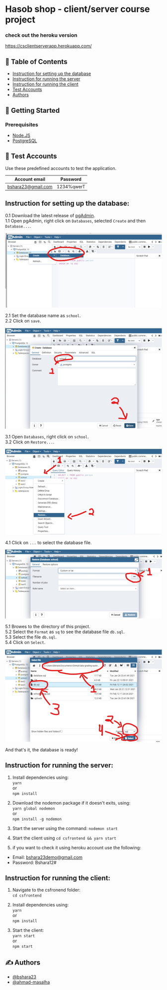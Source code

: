 # Hasob shop - client/server course project

### check out the heroku version

https://csclientserverapp.herokuapp.com/
## 📝 Table of Contents

- [Instruction for setting up the database](#database)
- [Instruction for running the server](#server)
- [Instruction for running the client](#client)
- [Test Accounts](#testaccounts)
- [Authors](#authors)


## 🏁 Getting Started <a name = "getting_started"></a>


### Prerequisites
- [Node.JS](https://nodejs.org/en/)
- [PostgreSQL](https://www.postgresql.org/)





## 🧪 Test Accounts <a name = "testaccounts"></a>

Use these predefined accounts to test the application.

| Account email  | Password |
| ------------- | ------------- |
| bshara23@gmail.com   | 1234%qwerT 


## Instruction for setting up the database:<a name = "database"></a>
0.1 Download the latest release of [pgAdmin](https://www.pgadmin.org/download/pgadmin-4-windows/).<br>
1.1 Open pgAdmin, right click on ```Databases```, selected ```Create``` and then ```Database...```.<br>

[![1](instructions/1.jpg)]()

2.1 Set the database name as ```school```.<br>
2.2 Click on ```save```.<br>

[![2](instructions/2.jpg)]()

3.1 Open ```Databases```, right click on ```school```.<br>
3.2 Click on ```Restore...```.<br>

[![3](instructions/3.jpg)]()


4.1 Click on ```...``` to select the database file.<br>

[![4](instructions/4.jpg)]()

5.1 Browes to the directory of this project.<br>
5.2 Select the ```Format``` as ```sq``` to see the database file ```db.sql```.<br>
5.3 Select the file ```db.sql```.<br>
5.4 Click on ```Select```.<br>

[![5](instructions/5.jpg)]()

And that's it, the database is ready!


## Instruction for running the server:<a name = "server"></a>

1. Install dependencies using:<br>
```yarn```<br>
or<br>
```npm install```<br>

1. Download the nodemon package if it doesn't exits, using: <br>
```yarn global nodemon```<br>
or<br>
```npm install -g nodemon```<br>


2. Start the server using the command: ```nodemon start```
3. Start the client using ``` cd csfrontend && yarn start ```

4. if you want to check it using heroku account use the following:
- Email: bshara23demo@gmail.com
- Password: Bshara12#

## Instruction for running the client:<a name = "client"></a>
1. Navigate to the csfronend folder:<br>
```cd csfrontend```<br>

2. Install dependencies using:<br>
```yarn```<br>
or<br>
```npm install```<br>

3. Start the client:<br>
```yarn start```<br>
or<br>
```npm start```<br>

## ✍️ Authors <a name = "authors"></a>

- [@bshara23](https://github.com/bshara23)
- [@ahmad-masalha](https://github.com/ahmad-masalha)
